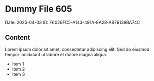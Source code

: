 # Dummy File 605

Date: 2025-04-03
ID: F6026FC5-A143-491A-8A28-AB79139BA74C

## Content

Lorem ipsum dolor sit amet, consectetur adipiscing elit.
Sed do eiusmod tempor incididunt ut labore et dolore magna aliqua.

* Item 1
* Item 2
* Item 3
